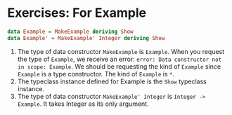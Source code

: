 # Exercises: For Example

```haskell
data Example = MakeExample deriving Show
data Example' = MakeExample' Integer deriving Show
```

1. The type of data constructor `MakeExample` is `Example`. When you request the type of `Example`, we receive an error: `error: Data constructor not in scope: Example`. We should be requesting the kind of `Example` since `Example` is a type constructor. The kind of `Example` is `*`.
2. The typeclass instance defined for Example is the `Show` typeclass instance.
3. The type of data constructor `MakeExample' Integer` is `Integer -> Example`. It takes Integer as its only argument.
